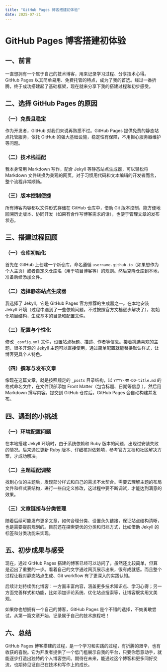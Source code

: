 ```yaml
---
title: "GitHub Pages 博客搭建初体验"
date: 2025-07-21
---
```


# GitHub Pages 博客搭建初体验

## 一、前言
一直想拥有一个属于自己的技术博客，用来记录学习过程、分享技术心得。GitHub Pages 以其简单易用、免费托管的特点，成为了我的首选。经过一番折腾，终于成功搭建起了基础框架，现在就来分享下我的搭建过程和初步感受。

## 二、选择 GitHub Pages 的原因
### （一）免费且稳定
作为开发者，GitHub 对我们来说再熟悉不过。GitHub Pages 提供免费的静态站点托管服务，依托 GitHub 的强大基础设施，稳定性有保障，不用担心服务器维护等问题。

### （二）技术栈适配
我本身常用 Markdown 写作，配合 Jekyll 等静态站点生成器，可以轻松将 Markdown 文件转换为美观的网页。对于习惯用代码和文本编辑的开发者而言，整个流程非常顺畅。

### （三）版本控制便捷
所有博客内容都以文件形式存储在 GitHub 仓库中，借助 Git 版本控制，能方便地回溯历史版本、协同开发（如果有合作写博客需求的话），也便于管理文章的发布状态。

## 三、搭建过程回顾
### （一）仓库初始化
首先在 GitHub 上创建一个新仓库，命名遵循 `username.github.io`（如果想作为个人主页）或者自定义仓库名（用于项目博客等）的规则。然后克隆仓库到本地，准备后续添加文件。

### （二）选择静态站点生成器
我选择了 Jekyll，它是 GitHub Pages 官方推荐的生成器之一。在本地安装 Jekyll 环境（过程中遇到了一些依赖问题，不过按照官方文档逐步解决了），初始化项目结构，生成基本的目录和配置文件。

### （三）配置与个性化
修改 `_config.yml` 文件，设置站点标题、描述、作者等信息。接着挑选喜欢的主题，很多开源的 Jekyll 主题可以直接使用，通过简单配置就能替换默认样式，让博客更具个人特色。

### （四）撰写与发布文章
像现在这篇文章，就是按照规定的 `_posts` 目录结构，以 `YYYY-MM-DD-title.md` 的格式命名文件，在文件顶部添加 Front Matter（包含标题、日期等信息 ），然后用 Markdown 撰写内容。提交到 GitHub 仓库后，GitHub Pages 会自动构建并发布。

## 四、遇到的小挑战
### （一）环境配置问题
在本地搭建 Jekyll 环境时，由于系统依赖和 Ruby 版本的问题，出现过安装失败的情况。后来通过更新 Ruby 版本、仔细核对依赖项，参考官方文档和社区解决方案，才成功解决。

### （二）主题适配调整
找到心仪的主题后，发现部分样式和自己的需求不太契合。需要去理解主题的布局文件和样式表结构，进行一些自定义修改，这过程中要不断调试，才能达到满意的效果。

### （三）文章链接与分类管理
随着后续可能发布更多文章，如何合理分类、设置永久链接，保证站点结构清晰，也是需要提前规划的。目前还在探索更优的分类和归档方式，比如借助 Jekyll 的标签和分类功能来实现。

## 五、初步成果与感受
现在，通过 GitHub Pages 搭建的博客已经可以访问了，虽然还比较简单，但算是迈出了重要的一步。看着自己的文字通过网页展示出来，很有成就感。而且整个过程让我对静态站点生成、Git  workflow 有了更深入的实践认知。

后续计划持续优化博客：一方面丰富内容，涵盖更多技术知识点、学习心得；另一方面完善样式和功能，比如添加评论系统、优化站点搜索等，让博客既实用又美观。

如果你也想拥有一个自己的博客，GitHub Pages 是个不错的选择，不妨勇敢尝试，从第一篇文章开始，记录属于自己的技术旅程吧！

## 六、总结
GitHub Pages 博客搭建的过程，是一个学习和实践的过程，有折腾的艰辛，也有收获的喜悦。它为开发者提供了一个低门槛展示自我的平台，只要你愿意动手，就能逐步打造出独特的个人博客空间。期待在未来，能通过这个博客和更多同好交流，也期待见证自己在技术和写作上的成长。 
